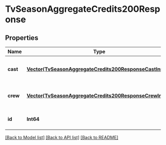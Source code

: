 # TvSeasonAggregateCredits200Response


## Properties
Name | Type | Description | Notes
------------ | ------------- | ------------- | -------------
**cast** | [**Vector{TvSeasonAggregateCredits200ResponseCastInner}**](TvSeasonAggregateCredits200ResponseCastInner.md) |  | [optional] [default to nothing]
**crew** | [**Vector{TvSeasonAggregateCredits200ResponseCrewInner}**](TvSeasonAggregateCredits200ResponseCrewInner.md) |  | [optional] [default to nothing]
**id** | **Int64** |  | [optional] [default to 0]


[[Back to Model list]](../README.md#models) [[Back to API list]](../README.md#api-endpoints) [[Back to README]](../README.md)


